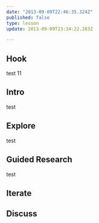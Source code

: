 ```yaml
---
date: "2013-09-09T22:46:35.324Z"
published: false
type: lesson
update: 2013-09-09T23:34:22.283Z

---
```


## Hook
test 11<!-- -->
## Intro
test<!-- -->
## Explore
test<!-- -->
## Guided Research
test<!-- -->
## Iterate
<!-- -->
## Discuss
